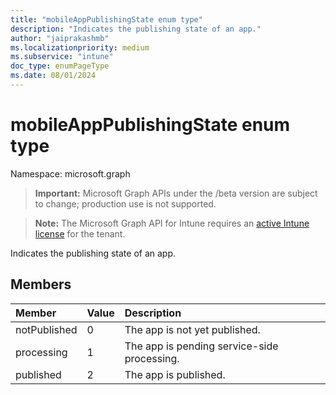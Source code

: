 ```yaml
---
title: "mobileAppPublishingState enum type"
description: "Indicates the publishing state of an app."
author: "jaiprakashmb"
ms.localizationpriority: medium
ms.subservice: "intune"
doc_type: enumPageType
ms.date: 08/01/2024
---
```


# mobileAppPublishingState enum type

Namespace: microsoft.graph

> **Important:** Microsoft Graph APIs under the /beta version are subject to change; production use is not supported.

> **Note:** The Microsoft Graph API for Intune requires an [active Intune license](https://go.microsoft.com/fwlink/?linkid=839381) for the tenant.

Indicates the publishing state of an app.

## Members
|Member|Value|Description|
|:---|:---|:---|
|notPublished|0|The app is not yet published.|
|processing|1|The app is pending service-side processing.|
|published|2|The app is published.|
